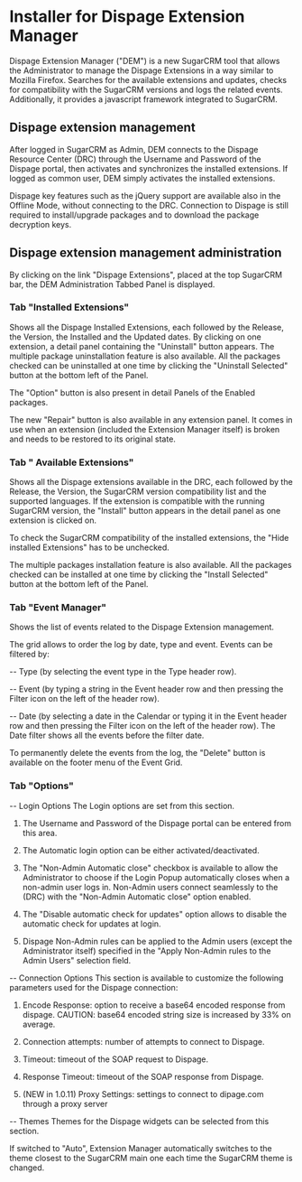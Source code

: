 # Installer for Dispage Extension Manager

Dispage Extension Manager ("DEM") is a new SugarCRM tool that allows the
Administrator to manage the Dispage Extensions in a way similar to Mozilla
Firefox. Searches for the available extensions and updates, checks for
compatibility with the SugarCRM versions and logs the related events.
Additionally, it provides a javascript framework integrated to SugarCRM. 


	
## Dispage extension management

After logged in SugarCRM as Admin, DEM connects to the Dispage Resource 
Center (DRC) through the Username and Password of the Dispage portal, then
activates and synchronizes the installed extensions.
If logged as common user, DEM simply activates the installed extensions.

Dispage key features such as the jQuery support are available also in the
Offline Mode, without connecting to the DRC.
Connection to Dispage is still required to install/upgrade packages and to
download the package decryption keys.



## Dispage extension management administration

By clicking on the link "Dispage Extensions", placed at the top SugarCRM bar,
the DEM Administration Tabbed Panel is displayed.


### Tab "Installed Extensions"

Shows all the Dispage Installed Extensions, each followed by the Release, the
Version, the Installed and the Updated dates.
By clicking on one extension, a detail panel containing the "Uninstall" button
appears.
The multiple package uninstallation feature is also available.
All the packages checked can be uninstalled at one time by clicking the
"Uninstall Selected" button at the bottom left of the Panel.

The "Option" button is also present in detail Panels of the Enabled packages.

The new "Repair" button is also available in any extension panel.
It comes in use when an extension (included the Extension Manager itself) is
broken and needs to be restored to its original state.


### Tab " Available Extensions"

Shows all the Dispage extensions available in the DRC, each followed by the
Release, the Version,  the SugarCRM version compatibility list and the supported
languages.
If the extension is compatible with the running SugarCRM version, the "Install"
button appears in the detail panel as one extension is clicked on.

To check the SugarCRM compatibility of the installed extensions, the "Hide
installed Extensions" has to be unchecked.

The multiple packages installation feature is also available.
All the packages checked can be installed at one time by clicking the "Install
Selected" button at the bottom left of the Panel.


### Tab "Event Manager"

Shows the list of events related to the Dispage Extension management.

The grid allows to order the log by date, type and event.
Events can be filtered by:

-- Type (by selecting the event type in the Type header row).

-- Event (by typing a string in the Event header row and then pressing the
Filter icon on the left of the header row).

-- Date (by selecting a date in the Calendar or typing it in the Event header
row and then pressing the Filter icon on the left of the header row).
The Date filter shows all the events before the filter date.

To permanently delete the events from the log, the "Delete" button is available
on the footer menu of the Event Grid.

	
### Tab "Options"

-- Login Options
The Login options are set from this section.

1. The Username and Password of the Dispage portal can be entered from this
area.

2. The Automatic login option can be either activated/deactivated.

3. The "Non-Admin Automatic close" checkbox is available to allow the
Administrator to choose if the Login Popup automatically closes when a non-admin
user logs in.
Non-Admin users connect seamlessly to the (DRC) with the "Non-Admin Automatic
close" option enabled.

4. The "Disable automatic check for updates" option allows to disable the
automatic check for updates at login.

5. Dispage Non-Admin rules can be applied to the Admin users (except the
Administrator itself) specified in the "Apply Non-Admin rules to the Admin
Users" selection field.

-- Connection Options
This section is available to customize the following parameters used for the
Dispage connection:

1. Encode Response: option to receive a base64 encoded response from dispage.
CAUTION: base64 encoded string size is increased by 33% on average.

2. Connection attempts: number of attempts to connect to Dispage.

3. Timeout: timeout of the SOAP request to Dispage.

4. Response Timeout: timeout of the SOAP response from Dispage.

5. (NEW in 1.0.11) Proxy Settings: settings to connect to dipage.com through a
proxy server

-- Themes
Themes for the Dispage widgets can be selected from this section.

If switched to "Auto", Extension Manager automatically switches to the theme
closest to the SugarCRM main one each time the SugarCRM theme is changed.
